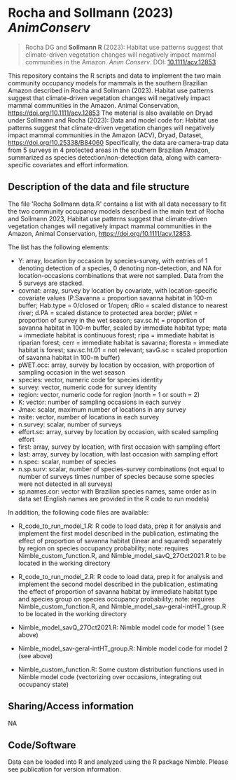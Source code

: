 # Rocha and Sollmann (2023) *AnimConserv*

> Rocha DG and **Sollmann R** (2023): Habitat use patterns suggest that climate-driven vegetation changes will negatively impact mammal communities in the Amazon. *Anim Conserv*. DOI: [10.1111/acv.12853](https://doi.org/10.1111/acv.12853)

This repository contains the R scripts and data to implement the two main community
occupancy models for mammals in the southern Brazilian Amazon described in Rocha and
Sollmann (2023). Habitat use patterns suggest that climate-driven vegetation changes will negatively impact mammal communities in the Amazon. Animal Conservation, 
https://doi.org/10.1111/acv.12853
The material is also available on Dryad under Sollmann and Rocha (2023): Data and model code for: Habitat use patterns suggest that climate-driven vegetation changes will negatively impact mammal communities in the Amazon (ACV), Dryad, Dataset, https://doi.org/10.25338/B84060 
Specifically, the data are camera-trap data from 5 surveys in 4 protected areas in the southern Brazilian Amazon, summarized as species detection/non-detection data, along with camera-specific covariates and effort information.


## Description of the data and file structure

The file 'Rocha Sollmann data.R' contains a list with all data necessary to fit the two community occupancy models described in the main text of Rocha and Sollmann 2023, Habitat use patterns suggest that climate-driven vegetation changes will negatively impact mammal communities in the Amazon, Animal Conservation, https://doi.org/10.1111/acv.12853.

The list has the following elements:
- Y: array, location by occasion by species-survey, with entries of 1 denoting detection of a species, 0 denoting non-detection, and NA for location-occasions combinations that were not sampled. Data from the 5 surveys are stacked.
- covmat: array, survey by location by covariate, with location-specific covariate values (P.Savanna = proportion savanna habitat in 100-m buffer; Hab.type = 0/closed or 1/open; dRio = scaled distance to nearest river; d.PA = scaled distance to protected area border; pWet = proportion of survey in the wet season; sav.sc.ht = proportion of savanna habitat in 100-m buffer, scaled by immediate habitat type; mata = immediate habitat is continuous forest; ripa = immediate habitat is riparian forest; cerr = immediate habitat is savanna; floresta = immediate habitat is forest; sav.sc.ht.01 = not relevant; savG.sc = scaled proportion of savanna habitat in 100-m buffer)
- pWET.occ: array, survey by location by occasion, with proportion of sampling occasion in the wet season
- species: vector, numeric code for species identity
- survey: vector, numeric code for survey identity
- region: vector, numeric code for region (north = 1 or south = 2)
- K: vector: number of sampling occasions in each survey
- Jmax: scalar, maximum number of locations in any survey
- nsite: vector, number of locations in each survey
- n.survey: scalar, number of surveys
- effort.sc: array, survey by location by occasion, with scaled sampling effort
- first: array, survey by location, with first occasion with sampling effort
- last: array, survey by location, with last occasion with sampling effort
- n.spec: scalar, number of species
- n.sp.surv: scalar, number of species-survey combinations (not equal to number of surveys times number of species because some species were not detected in all surveys)
- sp.names.cor: vector with Brazilian species names, same order as in data set (English names are provided in the R code to run models)


In addition, the following code files are available:

- R_code_to_run_model_1.R: R code to load data, prep it for analysis and implement the first model described in the publication, estimating the effect of proportion of savanna habitat (linear and squared) separately by region on species occupancy probability; note: requires Nimble_custom_function.R, and Nimble_model_savQ_27Oct2021.R to be located in the working directory

- R_code_to_run_model_2.R: R code to load data, prep it for analysis and implement the second model described in the publication, estimating the effect of proportion of savanna habitat by immediate habitat type and species group on species occupancy probability; note: requires Nimble_custom_function.R, and Nimble_model_sav-geral-intHT_group.R to be located in the working directory

- Nimble_model_savQ_27Oct2021.R: Nimble model code for model 1 (see above)

- Nimble_model_sav-geral-intHT_group.R: Nimble model code for model 2 (see above)

- Nimble_custom_function.R: Some custom distribution functions used in Nimble model code (vectorizing over occasions, integrating out occupancy state)


## Sharing/Access information

NA


## Code/Software

Data can be loaded into R and analyzed using the R package Nimble. Please see publication for version information. 
